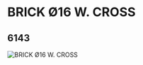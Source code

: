 # BRICK Ø16 W. CROSS
## 6143
![BRICK Ø16 W. CROSS](https://lc-www-live-s.legocdn.com/media/bricks/5/2/614301.jpg)